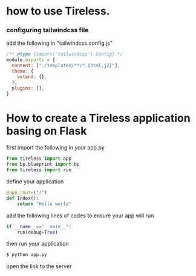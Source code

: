 # how to use Tireless.

### configuring tailwindcss file
add the following in "tailwindcss.config.js"
```javascript
/** @type {import('tailwindcss').Config} */
module.exports = {
  content: ["./templates/**/*.{html,j2}"],
  theme: {
    extend: {},
  },
  plugins: [],
}

```
# How to create a Tireless application basing on Flask
first import the following in your app.py

```python
from tireless import app
from bp.blueprint import bp
from tireless import run
```
define your application

```python
@app.route("/")
def Index():
    return "Hello world"
```
add the following lines of codes to ensure your app will run
```python
if __name__=="__main__":
    run(debug=True)
```

then run your application
```python
$ python app.py
````
open the link to the server